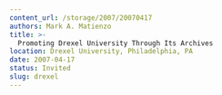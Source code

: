 ```yaml
---
content_url: /storage/2007/20070417
authors: Mark A. Matienzo
title: >-
  Promoting Drexel University Through Its Archives
location: Drexel University, Philadelphia, PA
date: 2007-04-17
status: Invited
slug: drexel
---
```

